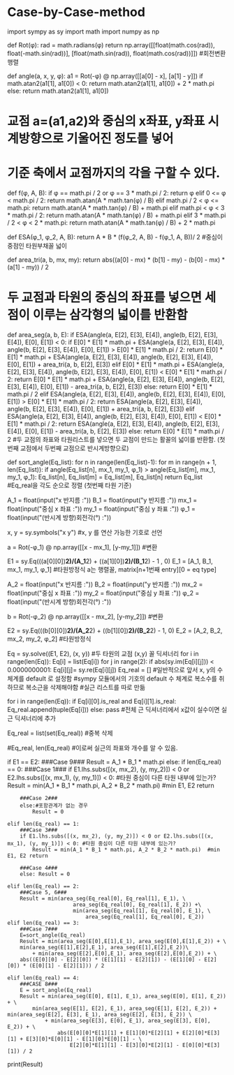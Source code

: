 # Case-by-Case-method
import sympy as sy
import math
import numpy as np

def Rot(φ):
    rad = math.radians(φ)
    return np.array([[float(math.cos(rad)), float(-math.sin(rad))], [float(math.sin(rad)), float(math.cos(rad))]])
#회전변환 행렬

def angle(a, x, y, φ):
    a1 = Rot(-φ) @ np.array([[a[0] - x], [a[1] - y]])
    if math.atan2(a1[1], a1[0]) < 0:
        return math.atan2(a1[1], a1[0]) + 2 * math.pi
    else:
        return math.atan2(a1[1], a1[0])
# 교점 a=(a1,a2)와 중심의 x좌표, y좌표 시계방향으로 기울어진 정도를 넣어
# 기준 축에서 교점까지의 각을 구할 수 있다.

def f(φ, A, B):
    if φ == math.pi / 2 or φ == 3 * math.pi / 2:
        return φ
    elif 0 <= φ < math.pi / 2:
        return math.atan(A * math.tan(φ) / B)
    elif math.pi / 2 < φ <= math.pi:
        return math.atan(A * math.tan(φ) / B) + math.pi
    elif math.pi < φ < 3 * math.pi / 2:
        return math.atan(A * math.tan(φ) / B) + math.pi
    elif 3 * math.pi / 2 < φ < 2 * math.pi:
        return math.atan(A * math.tan(φ) / B) + 2 * math.pi
    
def ESA(φ_1, φ_2, A, B):
    return A * B * (f(φ_2, A, B) - f(φ_1, A, B))/ 2
#중심이 중점인 타원부채꼴 넓이

def area_tri(a, b, mx, my):
    return abs((a[0] - mx) * (b[1] - my) - (b[0] - mx) * (a[1] - my)) / 2    
# 두 교점과 타원의 중심의 좌표를 넣으면 세 점이 이루는 삼각형의 넓이를 반환함

def area_seg(a, b, E):
    if ESA(angle(a, E[2], E[3], E[4]), angle(b, E[2], E[3], E[4]), E[0], E[1]) < 0:
        if E[0] * E[1] * math.pi + ESA(angle(a, E[2], E[3], E[4]), angle(b, E[2], E[3], E[4]), E[0], E[1]) > E[0] * E[1] * math.pi / 2:
            return E[0] * E[1] * math.pi + ESA(angle(a, E[2], E[3], E[4]), angle(b, E[2], E[3], E[4]), E[0], E[1]) + area_tri(a, b, E[2], E[3])
        elif E[0] * E[1] * math.pi + ESA(angle(a, E[2], E[3], E[4]), angle(b, E[2], E[3], E[4]), E[0], E[1]) < E[0] * E[1] * math.pi / 2:
            return E[0] * E[1] * math.pi + ESA(angle(a, E[2], E[3], E[4]), angle(b, E[2], E[3], E[4]), E[0], E[1]) - area_tri(a, b, E[2], E[3])
        else: 
            return E[0] * E[1] * math.pi / 2
    elif ESA(angle(a, E[2], E[3], E[4]), angle(b, E[2], E[3], E[4]), E[0], E[1]) > E[0] * E[1] * math.pi / 2:
        return ESA(angle(a, E[2], E[3], E[4]), angle(b, E[2], E[3], E[4]), E[0], E[1]) + area_tri(a, b, E[2], E[3])
    elif ESA(angle(a, E[2], E[3], E[4]), angle(b, E[2], E[3], E[4]), E[0], E[1]) < E[0] * E[1] * math.pi / 2:
        return ESA(angle(a, E[2], E[3], E[4]), angle(b, E[2], E[3], E[4]), E[0], E[1]) - area_tri(a, b, E[2], E[3])
    else:
        return E[0] * E[1] * math.pi / 2
#두 교점의 좌표와 타원리스트를 넣으면 두 교점이 만드는 활꼴의 넓이를 반환함. (첫번째 교점에서 두번째 교점으로 반시계방향으로)

def sort_angle(Eq_list):
    for n in range(len(Eq_list)-1):
        for m in range(n + 1, len(Eq_list)):
            if angle(Eq_list[n], mx_1, my_1, φ_1) > angle(Eq_list[m], mx_1, my_1, φ_1):
                Eq_list[n], Eq_list[m] = Eq_list[m], Eq_list[n]
    return Eq_list
#Eq_real을 각도 순으로 정렬 (첫번째 타원 기준)

A_1 = float(input("x 반지름 :"))
B_1 = float(input("y 반지름 :"))
mx_1 = float(input("중심 x 좌표 :"))
my_1 = float(input("중심 y 좌표 :"))
φ_1 = float(input("(반시계 방향)회전각(°) :"))

x, y = sy.symbols("x y")
#x, y 를 연산 가능한 기호로 선언

a = Rot(-φ_1) @ np.array([[x - mx_1], [y-my_1]])
#변환

E1 = sy.Eq(((a[0][0])**2)/(A_1**2) + ((a[1][0])**2)/(B_1**2) - 1 , 0)
E_1 = [A_1, B_1, mx_1, my_1, φ_1]
#타원방정식 a는 행렬꼴, matrix[n+1번째 entry][0 = eq type] 

A_2 = float(input("x 반지름 :"))
B_2 = float(input("y 반지름 :"))
mx_2 = float(input("중심 x 좌표 :"))
my_2 = float(input("중심 y 좌표 :"))
φ_2 = float(input("(반시계 방향)회전각(°) :"))

b = Rot(-φ_2) @ np.array([[x - mx_2], [y-my_2]])
#변환

E2 = sy.Eq(((b[0][0])**2)/(A_2**2) + ((b[1][0])**2)/(B_2**2) - 1, 0)
E_2 = [A_2, B_2, mx_2, my_2, φ_2]
#타원방정식

Eq = sy.solve((E1, E2), (x, y))
#두 타원의 교점 (x,y) 꼴 딕셔너리
for i in range(len(Eq)):
    Eq[i] = list(Eq[i])
    for j in range(2):
        if abs(sy.im(Eq[i][j])) < 0.0000000001:
            Eq[i][j]= sy.re(Eq[i][j])
Eq_real = []
#일반적으로 앞서 x, y의 수 체계를 default 로 설정함
#sympy 모듈에서의 기호의 default 수 체계로 복소수를 취하므로 복소근을 삭제해야함 
#실근 리스트를 따로 만듦

for i in range(len(Eq)):
    if Eq[i][0].is_real and Eq[i][1].is_real:
        Eq_real.append(tuple(Eq[i]))
    else:
        pass
#전체 근 딕셔너리에서 x값이 실수이면 실근 딕셔너리에 추가

Eq_real = list(set(Eq_real))
#중복 삭제

#Eq_real, len(Eq_real)
#이로써 실근의 좌표와 개수를 알 수 있음.

if E1 == E2:
    ###Case 9###
    Result = A_1 * B_1 * math.pi
else:
    if len(Eq_real) == 0:
        ###Case 1###
        if E1.lhs.subs([(x, mx_2), (y, my_2)]) < 0 or E2.lhs.subs([(x, mx_1), (y, my_1)]) < 0: #타원 중심이 다른 타원 내부에 있는가?
            Result = min(A_1 * B_1 * math.pi, A_2 * B_2 * math.pi)  #min E1, E2 return
            
        ###Case 2###
        else:#포함관계가 없는 경우
            Result = 0

    elif len(Eq_real) == 1:
        ###Case 3###
        if E1.lhs.subs([(x, mx_2), (y, my_2)]) < 0 or E2.lhs.subs([(x, mx_1), (y, my_1)]) < 0: #타원 중심이 다른 타원 내부에 있는가?
            Result = min(A_1 * B_1 * math.pi, A_2 * B_2 * math.pi)  #min E1, E2 return

        ###Case 4###
        else: Result = 0

    elif len(Eq_real) == 2:
        ###Case 5, 6###
        Result = min(area_seg(Eq_real[0], Eq_real[1], E_1), \
                         area_seg(Eq_real[0], Eq_real[1], E_2)) +\
                         min(area_seg(Eq_real[1], Eq_real[0], E_1), \
                             area_seg(Eq_real[1], Eq_real[0], E_2))
    elif len(Eq_real) == 3:
        ###Case 7###
        E=sort_angle(Eq_real)
        Result = min(area_seg(E[0],E[1],E_1), area_seg(E[0],E[1],E_2)) + \
        min(area_seg(E[1],E[2],E_1), area_seg(E[1],E[2],E_2))\
            + min(area_seg(E[2],E[0],E_1), area_seg(E[2],E[0],E_2)) + \
        abs((E[0][0] - E[2][0]) * (E[1][1] - E[2][1]) - (E[1][0] - E[2][0]) * (E[0][1] - E[2][1])) / 2

    elif len(Eq_real) == 4:
        ###CASE 8###
        E = sort_angle(Eq_real)
        Result = min(area_seg(E[0], E[1], E_1), area_seg(E[0], E[1], E_2)) + \
            min(area_seg(E[1], E[2], E_1), area_seg(E[1], E[2], E_2)) + min(area_seg(E[2], E[3], E_1), area_seg(E[2], E[3], E_2)) \
                + min(area_seg(E[3], E[0], E_1), area_seg(E[3], E[0], E_2)) + \
                    abs(E[0][0]*E[1][1] + E[1][0]*E[2][1] + E[2][0]*E[3][1] + E[3][0]*E[0][1] - E[1][0]*E[0][1] - \
                        E[2][0]*E[1][1] - E[3][0]*E[2][1] - E[0][0]*E[3][1]) / 2
    
print(Result)
